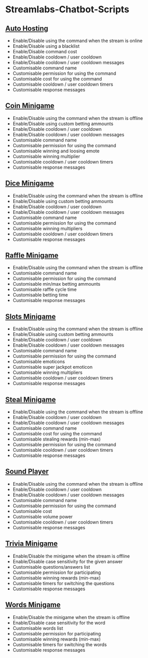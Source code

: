 # Streamlabs-Chatbot-Scripts

## [Auto Hosting](https://minhaskamal.github.io/DownGit/#/home?url=https://github.com/Bare7a/Streamlabs-Chatbot-Scripts/tree/master/AutoHosting)
  - Enable/Disable using the command when the stream is online
  - Enable/Disable using a blacklist
  - Enable/Disable command cost
  - Enable/Disable cooldown / user cooldown
  - Enable/Disable cooldown / user cooldown messages
  - Customisable command name
  - Customisable permission for using the command
  - Customisable cost for using the command
  - Customisable cooldown / user cooldown timers 
  - Customisable response messages	

## [Coin Minigame](https://minhaskamal.github.io/DownGit/#/home?url=https://github.com/Bare7a/Streamlabs-Chatbot-Scripts/tree/master/Coin) 
  - Enable/Disable using the command when the stream is offline
  - Enable/Disable using custom betting ammounts
  - Enable/Disable cooldown / user cooldown
  - Enable/Disable cooldown / user cooldown messages
  - Customisable command name
  - Customisable permission for using the command
  - Customisable winning and loosing emote
  - Customisable winning multiplier 
  - Customisable cooldown / user cooldown timers 
  - Customisable response messages

## [Dice Minigame](https://minhaskamal.github.io/DownGit/#/home?url=https://github.com/Bare7a/Streamlabs-Chatbot-Scripts/tree/master/Dice)
  - Enable/Disable using the command when the stream is offline
  - Enable/Disable using custom betting ammounts
  - Enable/Disable cooldown / user cooldown
  - Enable/Disable cooldown / user cooldown messages
  - Customisable command name
  - Customisable permission for using the command
  - Customisable winning multipliers
  - Customisable cooldown / user cooldown timers 
  - Customisable response messages

## [Raffle Minigame](https://minhaskamal.github.io/DownGit/#/home?url=https://github.com/Bare7a/Streamlabs-Chatbot-Scripts/tree/master/Raffle)
  - Enable/Disable using the command when the stream is offline
  - Customisable command name
  - Customisable permission for using the command
  - Customisable min/max betting ammounts 
  - Customisable raffle cycle time
  - Customisable betting time
  - Customisable response messages

## [Slots Minigame](https://minhaskamal.github.io/DownGit/#/home?url=https://github.com/Bare7a/Streamlabs-Chatbot-Scripts/tree/master/Slots)
  - Enable/Disable using the command when the stream is offline
  - Enable/Disable using custom betting ammounts
  - Enable/Disable cooldown / user cooldown
  - Enable/Disable cooldown / user cooldown messages
  - Customisable command name
  - Customisable permission for using the command
  - Customisable emoticons
  - Customisable super jackpot emoticon
  - Customisable winning multipliers
  - Customisable cooldown / user cooldown timers 
  - Customisable response messages

 ## [Steal Minigame](https://minhaskamal.github.io/DownGit/#/home?url=https://github.com/Bare7a/Streamlabs-Chatbot-Scripts/tree/master/Steal)
  - Enable/Disable using the command when the stream is offline
  - Enable/Disable cooldown / user cooldown
  - Enable/Disable cooldown / user cooldown messages
  - Customisable command name
  - Customisable cost for using the command
  - Customisable stealing rewards (min-max)
  - Customisable permission for using the command
  - Customisable cooldown / user cooldown timers 
  - Customisable response messages
  
## [Sound Player](https://minhaskamal.github.io/DownGit/#/home?url=https://github.com/Bare7a/Streamlabs-Chatbot-Scripts/tree/master/SoundPlayer)
  - Enable/Disable using the command when the stream is offline
  - Enable/Disable cooldown / user cooldown
  - Enable/Disable cooldown / user cooldown messages
  - Customisable command name
  - Customisable permission for using the command
  - Customisable cost
  - Customisable volume power
  - Customisable cooldown / user cooldown timers 
  - Customisable response messages

## [Trivia Minigame](https://minhaskamal.github.io/DownGit/#/home?url=https://github.com/Bare7a/Streamlabs-Chatbot-Scripts/tree/master/Trivia)
  - Enable/Disable the minigame when the stream is offline
  - Enable/Disable case sensitivity for the given answer
  - Customisable questions/answers list
  - Customisable permission for participating
  - Customisable winning rewards (min-max)
  - Customisable timers for switching the questions
  - Customisable response messages 

## [Words Minigame](https://minhaskamal.github.io/DownGit/#/home?url=https://github.com/Bare7a/Streamlabs-Chatbot-Scripts/tree/master/Words)
 - Enable/Disable the minigame when the stream is offline
 - Enable/Disable case sensitivity for the word
 - Customisable words list
 - Customisable permission for participating
 - Customisable winning rewards (min-max)
 - Customisable timers for switching the words
 - Customisable response messages
